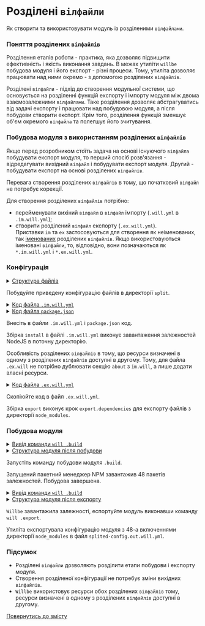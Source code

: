 # Розділені <code>вілфайли</code>

Як створити та використовувати модуль із розділеними <code>вілфайлами</code>.

### Поняття розділених `вілфайлів`

Розділення етапів роботи - практика, яка дозволяє підвищити ефективність і якість виконання завдань. В межах утиліти `willbe` побудова модуля і його експорт - різні процеси. Тому, утиліта дозволяє працювати над ними окремо - з допомогою розділених `вілфайлів`.  

Розділені `вілфайли` - підхід до створення модульної системи, що основується на розділенні функцій експорту і імпорту модуля між двома взаємозалежними `вілфайлами`. Таке розділення дозволяє абстрагуватись від задачі експорту і працювати над побудовою модуля, а після побудови створити експорт. Крім того, розділення функцій зменшує об'єм окремого `вілфайла` та полегшує його зчитування.  

### Побудова модуля з використанням розділених `вілфайлів`

Якщо перед розробником стоїть задача на основі існуючого `вілфайла` побудувати експорт модуля, то перший спосіб розв'язання - відредагувати вихідний `вілфайл` і побудувати експорт модуля. Другий - побудувати експорт на основі розділених `вілфайлів`.  

Перевага створення розділених `вілфайлів` в тому, що  початковий `вілфайл` не потребує корекції.  

Для створення розділених `вілфайлів` потрібно:   
- перейменувати вихіний `вілфайл` в `вілфайл` імпорту (`.will.yml` в `.im.will.yml`);  
- створити розділений `вілфайл` експорту (`.ex.will.yml`).  
Приставки `im` та `ex` застосовуються для створення як неіменованих, так [іменованих](WillFileNamed.md) розділених `вілфайлів`. Якщо використовуються іменовані `вілфайли`, то, відповідно, вони позначаються як `*.im.will.yml` i `*.ex.will.yml`.

### Конфігурація    

<details>
  <summary><u>Структура файлів</u></summary>
    
```
split
  ├── package.json
  ├── .ex.will.yml
  └── .im.will.yml 

```

</details>

Побудуйте приведену конфігурацію файлів в директорії `split`.

<details>
  <summary><u>Код файла <code>.im.will.yml</code></u></summary>

```yaml
about :

  name : splited-config
  description : "Splited module config"
  version : 0.0.1

step :

  npm.install :
    currentPath : '.'
    shell : npm install

build :

  install:
    criterion :
      default : 1
    steps :
      - npm.install

```

</details>
<details>
<summary><u>Код файла <code>package.json</code></u></summary>

``` json
{
  "name": "npmUsing",
  "dependencies": {
    "express": ""
  }
}

```

</details>

Внесіть в файли `.im.will.yml` i `package.json` код.

Збірка `install` в файлі `.im.will.yml` виконує завантаження залежностей NodeJS в поточну директорію.  

Особливість розділених `вілфайлів` в тому, що ресурси визначені в одному з розділених `вілфайлів` доступні в другому. Тому, для файла `.ex.will` не потрібно дублювати секцію `about` з `im.will`, а лише додати власні ресурси.  

<details>
  <summary><u>Код файла <code>.ex.will.yml</code></u></summary>

```yaml
path :

  out : 'out'
  fileToExport : './node_modules/*'

step  :

  export.dependencies :
    inherit : module.export
    export : path::fileToExport
    tar : 0

build :

  export :
    criterion :
      default : 1
      export : 1
    steps :
      - export.dependencies
          
```

</details>

Скопіюйте код в файл `.ex.will.yml`.

Збірка `export` виконує крок `export.dependencies` для експорту файлів з директорії `node_modules`.

### Побудова модуля 

<details>
  <summary><u>Вивід команди <code>will .build</code></u></summary>

```
[user@user ~]$ will .build 
...
. Read 2 will-files in 0.123s
...
  Building module::splited-config / build::install
 > npm install 
...
added 48 packages from 36 contributors and audited 121 packages in 8.733s
found 0 vulnerabilities

  Built module::splited-config / build::install in 10.733s

```

</details>
<details>
  <summary><u>Структура модуля після побудови</u></summary>

```
split
  ├── node_modules
  │         ├── ...
  │         ├── ...
  │
  ├── package.json
  ├── package-lock.json
  ├── .ex.will.yml
  └── .im.will.yml

```

</details>

Запустіть команду побудови модуля `.build`. 

Запущений пакетний менеджер NPM завантажив 48 пакетів залежностей. Побудова завершена.

<details>
  <summary><u>Вивід команди <code>will .build</code></u></summary>

```
[user@user ~]$ will .export
...
 . Read 2 will-files in 0.131s

  Exporting module::splited-config / build::export
   + Write out will-file /path_to_files/out/splited-config.out.will.yml
   + Exported export with 48 files in 2.108s
  Exported module::splited-config / build::export in 2.155s

```

</details>
<details>
  <summary><u>Структура модуля після експорту</u></summary>

```
split
  ├── node_modules
  │         ├── ...
  │         ├── ...
  ├── out
  │    └── splited-config.out.will.yml
  │ 
  ├── package.json
  ├── package-lock.json
  ├── .ex.will.yml
  └── .im.will.yml

```

</details>

`Willbe` завантажила залежності, еспортуйте модуль виконавши команду `will .export`. 

Утиліта експортувала конфігурацію модуля з 48-а включеннями директорії `node_modules` в файл `splited-config.out.will.yml`.    

### Підсумок  

- Розділені `вілфайли` дозволяють розділити етапи побудови і експорту модуля.  
- Створення розділеної конфігурації не потребує зміни вихідних `вілфайлів`.
- `Willbe` використовує ресурси обох розділених `вілфайлів` тому, ресурси визначені в одному з розділених `вілфайлів` доступні в другому.
 
[Повернутись до змісту](../README.md#tutorials)